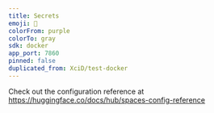 ```yaml
---
title: Secrets
emoji: 🐳
colorFrom: purple
colorTo: gray
sdk: docker
app_port: 7860
pinned: false
duplicated_from: XciD/test-docker
---
```


Check out the configuration reference at https://huggingface.co/docs/hub/spaces-config-reference

